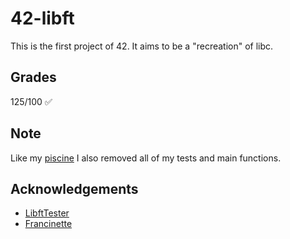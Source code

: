 # 42-libft

This is the first project of 42. It aims to be a "recreation" of libc.

## Grades

125/100 ✅

## Note

Like my [piscine](https://github.com/oyamabs/my-42-piscine) I also removed all of my tests and main functions.


## Acknowledgements

 - [LibftTester](https://github.com/Tripouille/libftTester)
 - [Francinette](https://github.com/xicodomingues/francinette)
